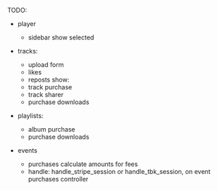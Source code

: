 TODO:

  + player
    + sidebar show selected

  + tracks: 
    + upload form
    + likes
    + reposts
    show:
    + track purchase
    + track sharer
    + purchase downloads

  + playlists:
    + album purchase
    + purchase downloads

  + events
    + purchases calculate amounts for fees
    + handle: handle_stripe_session or handle_tbk_session, on event purchases controller